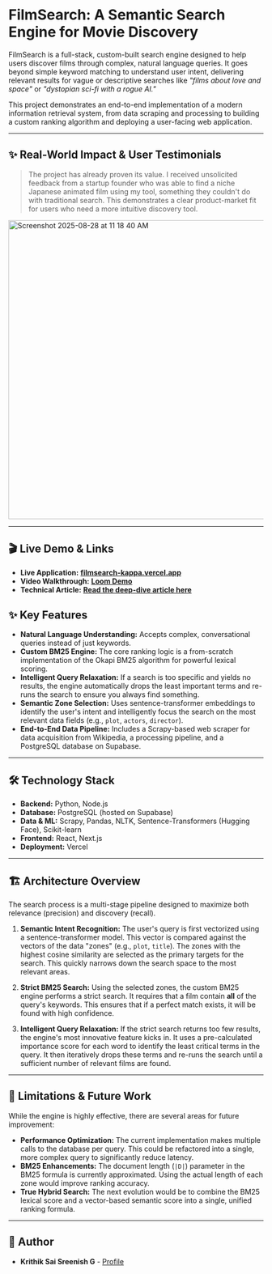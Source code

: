 # FilmSearch: A Semantic Search Engine for Movie Discovery

FilmSearch is a full-stack, custom-built search engine designed to help users discover films through complex, natural language queries. It goes beyond simple keyword matching to understand user intent, delivering relevant results for vague or descriptive searches like *"films about love and space"* or *"dystopian sci-fi with a rogue AI."*

This project demonstrates an end-to-end implementation of a modern information retrieval system, from data scraping and processing to building a custom ranking algorithm and deploying a user-facing web application.

-----
## ✨ Real-World Impact & User Testimonials

> The project has already proven its value. I received unsolicited feedback from a startup founder who was able to find a niche Japanese animated film using my tool, something they couldn't do with traditional search. This demonstrates a clear product-market fit for users who need a more intuitive discovery tool.

<img width="700" height="591" alt="Screenshot 2025-08-28 at 11 18 40 AM" src="https://github.com/user-attachments/assets/1221d4f8-9682-4786-b13e-a5cfd99ba8c3" />

-----

## 🎬 Live Demo & Links

  * **Live Application:** **[filmsearch-kappa.vercel.app](https://filmsearch-kappa.vercel.app/)**
  * **Video Walkthrough:** **[Loom Demo](https://www.loom.com/share/df7dfc3116654913bf5fe05c97d909b7?sid=1323dae3-f9d0-4783-a884-a66ed147e8af)**
  * **Technical Article:** **[Read the deep-dive article here](https://medium.com/@krithikintl/building-a-semantic-search-engine-with-bm25-and-query-relaxation-a-deep-dive-0a24f5e2819d)**

## ✨ Key Features

  * **Natural Language Understanding:** Accepts complex, conversational queries instead of just keywords.
  * **Custom BM25 Engine:** The core ranking logic is a from-scratch implementation of the Okapi BM25 algorithm for powerful lexical scoring.
  * **Intelligent Query Relaxation:** If a search is too specific and yields no results, the engine automatically drops the least important terms and re-runs the search to ensure you always find something.
  * **Semantic Zone Selection:** Uses sentence-transformer embeddings to identify the user's intent and intelligently focus the search on the most relevant data fields (e.g., `plot`, `actors`, `director`).
  * **End-to-End Data Pipeline:** Includes a Scrapy-based web scraper for data acquisition from Wikipedia, a processing pipeline, and a PostgreSQL database on Supabase.

-----

## 🛠️ Technology Stack

  * **Backend:** Python, Node.js
  * **Database:** PostgreSQL (hosted on Supabase)
  * **Data & ML:** Scrapy, Pandas, NLTK, Sentence-Transformers (Hugging Face), Scikit-learn
  * **Frontend:** React, Next.js
  * **Deployment:** Vercel

-----

## 🏗️ Architecture Overview

The search process is a multi-stage pipeline designed to maximize both relevance (precision) and discovery (recall).

1.  **Semantic Intent Recognition:** The user's query is first vectorized using a sentence-transformer model. This vector is compared against the vectors of the data "zones" (e.g., `plot`, `title`). The zones with the highest cosine similarity are selected as the primary targets for the search. This quickly narrows down the search space to the most relevant areas.

2.  **Strict BM25 Search:** Using the selected zones, the custom BM25 engine performs a strict search. It requires that a film contain **all** of the query's keywords. This ensures that if a perfect match exists, it will be found with high confidence.

3.  **Intelligent Query Relaxation:** If the strict search returns too few results, the engine's most innovative feature kicks in. It uses a pre-calculated importance score for each word to identify the least critical terms in the query. It then iteratively drops these terms and re-runs the search until a sufficient number of relevant films are found.

-----

## 🔮 Limitations & Future Work

While the engine is highly effective, there are several areas for future improvement:

  * **Performance Optimization:** The current implementation makes multiple calls to the database per query. This could be refactored into a single, more complex query to significantly reduce latency.
  * **BM25 Enhancements:** The document length (`|D|`) parameter in the BM25 formula is currently approximated. Using the actual length of each zone would improve ranking accuracy.
  * **True Hybrid Search:** The next evolution would be to combine the BM25 lexical score and a vector-based semantic score into a single, unified ranking formula.

-----

## 👤 Author

  * **Krithik Sai Sreenish G** - [Profile](https://sreenish27.github.io/krithik/)
